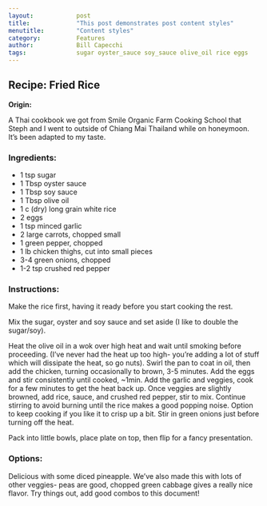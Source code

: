```yaml
---
layout:            post
title:             "This post demonstrates post content styles"
menutitle:         "Content styles"
category:          Features
author:            Bill Capecchi
tags:              sugar oyster_sauce soy_sauce olive_oil rice eggs
---
```


## Recipe: Fried Rice

**Origin:**

 A Thai cookbook we got from Smile Organic Farm Cooking School that Steph and I went to outside of Chiang Mai Thailand while on honeymoon. It’s been adapted to my taste.

### Ingredients:

- 1 tsp sugar
- 1 Tbsp oyster sauce
- 1 Tbsp soy sauce
- 1 Tbsp olive oil
- 1 c (dry) long grain white rice
- 2 eggs
- 1 tsp minced garlic
- 2 large carrots, chopped small
- 1 green pepper, chopped
- 1 lb chicken thighs, cut into small pieces
- 3-4 green onions, chopped
- 1-2 tsp crushed red pepper

### Instructions:

Make the rice first, having it ready before you start cooking the rest. 

Mix the sugar, oyster and soy sauce and set aside (I like to double the sugar/soy).

Heat the olive oil in a wok over high heat and wait until smoking before proceeding. (I’ve never had the heat up too high- you’re adding a lot of stuff which will dissipate the heat, so go nuts).
Swirl the pan to coat in oil, then add the chicken, turning occasionally to brown, 3-5 minutes.
Add the eggs and stir consistently until cooked, ~1min. 
Add the garlic and veggies, cook for a few minutes to get the heat back up.
Once veggies are slightly browned, add rice, sauce, and crushed red pepper, stir to mix.
Continue stirring to avoid burning until the rice makes a good popping noise.
Option to keep cooking if you like it to crisp up a bit. Stir in green onions just before turning off the heat.

Pack into little bowls, place plate on top, then flip for a fancy presentation.

### Options:

Delicious with some diced pineapple. We’ve also made this with lots of other veggies- peas are good, chopped green cabbage gives a really nice flavor. Try things out, add good combos to this document!